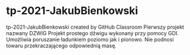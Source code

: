 # tp-2021-JakubBienkowski
tp-2021-JakubBienkowski created by GitHub Classroom
Pierwszy projekt nazwany DZWIG
Projekt prostego dźwigu wykonany przy pomocy GDI. Umożliwia poruszanie ładunkiem poziomo jak i pionowo. Nie podnosi towaru przekraczającego odpowiednią masę.

